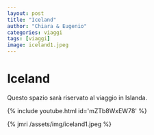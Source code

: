 ```yaml
---
layout: post
title: "Iceland"
author: "Chiara & Eugenio"
categories: viaggi
tags: [viaggi]
image: iceland1.jpeg
---
```


# Iceland

Questo spazio sarà riservato al viaggio in Islanda.

{% include youtube.html id='mZTb8WxEW78' %}

{% jmri /assets/img/iceland1.jpeg %}